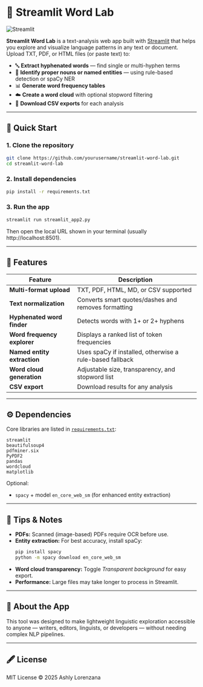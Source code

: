 # 🧪 Streamlit Word Lab


![Streamlit](https://img.shields.io/badge/Streamlit-FF4B4B?style=for-the-badge&logo=streamlit&logoColor=white)


**Streamlit Word Lab** is a text-analysis web app built with [Streamlit](https://streamlit.io/) that helps you explore and visualize language patterns in any text or document.  
Upload TXT, PDF, or HTML files (or paste text) to:

- 🔤 **Extract hyphenated words** — find single or multi-hyphen terms  
- 🧍 **Identify proper nouns or named entities** — using rule-based detection or spaCy NER  
- 📊 **Generate word frequency tables**  
- ☁️ **Create a word cloud** with optional stopword filtering  
- 💾 **Download CSV exports** for each analysis  

---

## 🚀 Quick Start

### 1. Clone the repository
```bash
git clone https://github.com/yourusername/streamlit-word-lab.git
cd streamlit-word-lab
```

### 2. Install dependencies
```bash
pip install -r requirements.txt
```

### 3. Run the app
```bash
streamlit run streamlit_app2.py
```

Then open the local URL shown in your terminal (usually http://localhost:8501).

---

## 🧩 Features

| Feature | Description |
|----------|--------------|
| **Multi-format upload** | TXT, PDF, HTML, MD, or CSV supported |
| **Text normalization** | Converts smart quotes/dashes and removes formatting |
| **Hyphenated word finder** | Detects words with 1+ or 2+ hyphens |
| **Word frequency explorer** | Displays a ranked list of token frequencies |
| **Named entity extraction** | Uses spaCy if installed, otherwise a rule-based fallback |
| **Word cloud generation** | Adjustable size, transparency, and stopword list |
| **CSV export** | Download results for any analysis |

---

## ⚙️ Dependencies

Core libraries are listed in [`requirements.txt`](./requirements.txt):

```
streamlit
beautifulsoup4
pdfminer.six
PyPDF2
pandas
wordcloud
matplotlib
```
Optional:
- `spacy` + model `en_core_web_sm` (for enhanced entity extraction)

---

## 📘 Tips & Notes

- **PDFs:** Scanned (image-based) PDFs require OCR before use.  
- **Entity extraction:** For best accuracy, install spaCy:
  ```bash
  pip install spacy
  python -m spacy download en_core_web_sm
  ```
- **Word cloud transparency:** Toggle *Transparent background* for easy export.  
- **Performance:** Large files may take longer to process in Streamlit.  

---

## 🧠 About the App

This tool was designed to make lightweight linguistic exploration accessible to anyone — writers, editors, linguists, or developers — without needing complex NLP pipelines.

---

## 🖋 License

MIT License © 2025 Ashly Lorenzana
